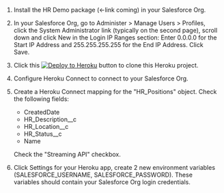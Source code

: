 
1. Install the HR Demo package (<-link coming) in your Salesforce Org.

2. In your Salesforce Org, go to Administer > Manage Users > Profiles, click the System Administrator link (typically on the second page), scroll down and click New in the Login IP Ranges section: Enter 0.0.0.0 for the Start IP Address and 255.255.255.255 for the End IP Address. Click Save.

3. Click this [![Deploy to Heroku](https://www.herokucdn.com/deploy/button.svg)](https://heroku.com/deploy?template=https://github.com/gabesumner/salesforce-hr-demo) button to clone this Heroku project.

4. Configure Heroku Connect to connect to your Salesforce Org.

5. Create a Heroku Connect mapping for the "HR_Positions" object. Check the following fields:
   - CreatedDate
   - HR_Description__c
   - HR_Location__c
   - HR_Status__c
   - Name

   Check the "Streaming API" checkbox.

6. Click Settings for your Heroku app, create 2 new environment variables (SALESFORCE_USERNAME, SALESFORCE_PASSWORD). These variables should contain your Salesforce Org login credentials.

